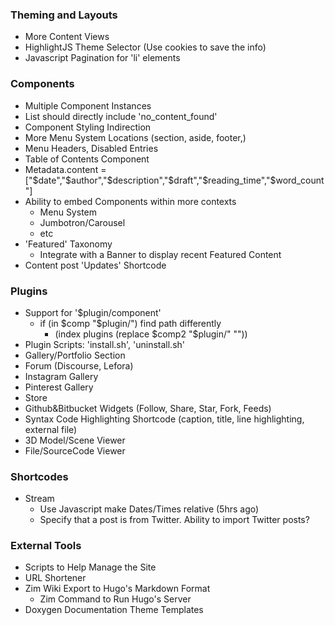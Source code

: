 
### Theming and Layouts
* More Content Views
* HighlightJS Theme Selector (Use cookies to save the info)
* Javascript Pagination for 'li' elements


### Components
* Multiple Component Instances
* List should directly include 'no_content_found'
* Component Styling Indirection
* More Menu System Locations (section, aside, footer,)
* Menu Headers, Disabled Entries
* Table of Contents Component
* Metadata.content = ["$date","$author","$description","$draft","$reading_time","$word_count"]
* Ability to embed Components within more contexts
	* Menu System
	* Jumbotron/Carousel
	* etc
* 'Featured' Taxonomy
	* Integrate with a Banner to display recent Featured Content
* Content post 'Updates' Shortcode


### Plugins
* Support for '$plugin/component'
	* if (in $comp "$plugin/") find path differently
		* (index plugins (replace $comp2 "$plugin/" ""))
* Plugin Scripts: 'install.sh', 'uninstall.sh'
* Gallery/Portfolio Section
* Forum (Discourse, Lefora)
* Instagram Gallery
* Pinterest Gallery
* Store
* Github&Bitbucket Widgets (Follow, Share, Star, Fork, Feeds)
* Syntax Code Highlighting Shortcode (caption, title, line highlighting, external file)
* 3D Model/Scene Viewer
* File/SourceCode Viewer


### Shortcodes
* Stream
	* Use Javascript make Dates/Times relative (5hrs ago) 
	* Specify that a post is from Twitter. Ability to import Twitter posts?


### External Tools
* Scripts to Help Manage the Site
* URL Shortener
* Zim Wiki Export to Hugo's Markdown Format
	* Zim Command to Run Hugo's Server
* Doxygen Documentation Theme Templates


